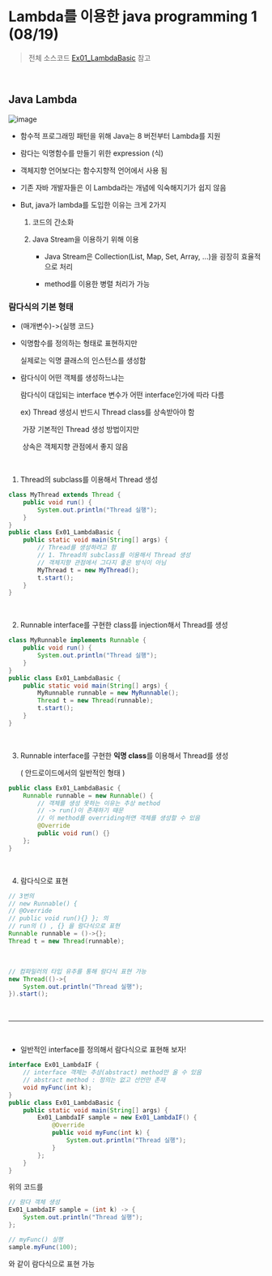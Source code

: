 # Lambda를 이용한 java programming 1 (08/19)

> 전체 소스코드 [Ex01_LambdaBasic](https://github.com/5dddddo/java/blob/master/0819_Java_SE_programming/Ex01_LambdaBasic.java) 참고

<br>

## Java Lambda

![image](https://user-images.githubusercontent.com/50972986/63342129-ae121c80-c385-11e9-9acf-b9d098176c94.png)

- 함수적 프로그래밍 패턴을 위해 Java는 8 버전부터 Lambda를 지원
- 람다는 익명함수를 만들기 위한 expression (식)
- 객체지향 언어보다는 함수지향적 언어에서 사용 됨

- 기존 자바 개발자들은 이 Lambda라는 개념에 익숙해지기가 쉽지 않음

 * But, java가 lambda를 도입한 이유는 크게 2가지

   1. 코드의 간소화

   2. Java Stream을 이용하기 위해 이용

      - Java Stream은 Collection(List, Map, Set, Array, ...)을 굉장히 효율적으로 처리 

      - method를 이용한 병렬 처리가 가능



###  람다식의 기본 형태

 * (매개변수)->{실행 코드}

 * 익명함수를 정의하는 형태로 표현하지만

   실제로는 익명 클래스의 인스턴스를 생성함

* 람다식이 어떤 객체를 생성하느냐는 

  람다식이 대입되는 interface 변수가 어떤 interface인가에 따라 다름

  ex) Thread 생성시 반드시 Thread class를 상속받아야 함

  ​	  가장 기본적인 Thread 생성 방법이지만

  ​	  상속은 객체지향 관점에서 좋지 않음

  <br>

1. Thread의 subclass를 이용해서 Thread 생성

``` java
class MyThread extends Thread {
	public void run() {
		System.out.println("Thread 실행");
	}
}
public class Ex01_LambdaBasic {
	public static void main(String[] args) {
		// Thread를 생성하려고 함
		// 1. Thread의 subclass를 이용해서 Thread 생성
		// 객체지향 관점에서 그다지 좋은 방식이 아님
		MyThread t = new MyThread();
		t.start();
    }
}
```

<br>

2. Runnable interface를 구현한 class를 injection해서 Thread를 생성

``` java
class MyRunnable implements Runnable {
	public void run() {
		System.out.println("Thread 실행");
	}
}
public class Ex01_LambdaBasic {
	public static void main(String[] args) {
        MyRunnable runnable = new MyRunnable();
        Thread t = new Thread(runnable);
        t.start();
    }
}
```

<br>

3. Runnable interface를 구현한 **익명 class**를 이용해서 Thread를 생성

   ( 안드로이드에서의 일반적인 형태 )

``` java
public class Ex01_LambdaBasic {
    Runnable runnable = new Runnable() {
        // 객체를 생성 못하는 이유는 추상 method
        // -> run()이 존재하기 때문
        // 이 method를 overriding하면 객체를 생성할 수 있음
        @Override
        public void run() {}
    };
}
```

<br>

4. 람다식으로 표현

```java 
// 3번의 
// new Runnable() {
// @Override
// public void run(){} }; 의 
// run의 () , {} 을 람다식으로 표현
Runnable runnable = ()->{};
Thread t = new Thread(runnable);
```

<br>

``` java
// 컴파일러의 타입 유추를 통해 람다식 표현 가능
new Thread(()->{
    System.out.println("Thread 실행"); 	
}).start();
```

<Br>

-------------------------

<br>

- 일반적인 interface를 정의해서 람다식으로 표현해 보자!

``` java
interface Ex01_LambdaIF {
	// interface 객체는 추상(abstract) method만 올 수 있음
	// abstract method : 정의는 없고 선언만 존재
	void myFunc(int k);
}
public class Ex01_LambdaBasic {
	public static void main(String[] args) {
        Ex01_LambdaIF sample = new Ex01_LambdaIF() {
			@Override
			public void myFunc(int k) {
				System.out.println("Thread 실행");
			}
		};
    }
}
```

위의 코드를 

``` java
// 람다 객체 생성
Ex01_LambdaIF sample = (int k) -> {
    System.out.println("Thread 실행");
};

// myFunc() 실행
sample.myFunc(100);
```

와 같이 람다식으로 표현 가능


